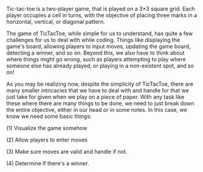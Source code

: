 Tic-tac-toe is a two-player game, that is played on a 3×3 square grid. Each player occupies a cell in turns, with the objective of placing three marks in a horizontal, vertical, or diagonal pattern.

The game of TicTacToe, while simple for us to understand, has quite a few challenges for us to deal with while coding. Things like displaying the game's board, allowing players to input moves, updating the game board, detecting a winner, and so on. Beyond this, we also have to think about where things might go wrong, such as players attempting to play where someone else has already played, or playing in a non-existent spot, and so on!

As you may be realizing now, despite the simplicity of TicTacToe, there are many smaller intricacies that we have to deal with and handle for that we just take for given when we play on a piece of paper. With any task like these where there are many things to be done, we need to just break down the entire objective, either in our head or in some notes. In this case, we know we need some basic things:

(1) Visualize the game somehow

(2) Allow players to enter moves

(3) Make sure moves are valid and handle if not.

(4) Determine if there's a winner.

